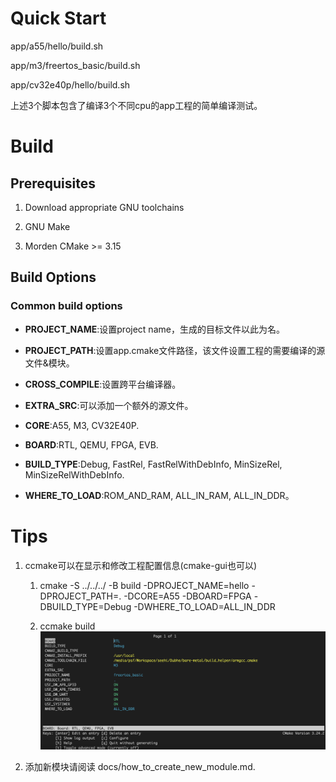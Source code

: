 # Quick Start

app/a55/hello/build.sh

app/m3/freertos_basic/build.sh

app/cv32e40p/hello/build.sh

上述3个脚本包含了编译3个不同cpu的app工程的简单编译测试。

# Build

## Prerequisites

1. Download appropriate GNU toolchains

2. GNU Make

3. Morden CMake >= 3.15

## Build Options

### Common build options

- **PROJECT_NAME**:设置project name，生成的目标文件以此为名。

- **PROJECT_PATH**:设置app.cmake文件路径，该文件设置工程的需要编译的源文件&模块。

- **CROSS_COMPILE**:设置跨平台编译器。

- **EXTRA_SRC**:可以添加一个额外的源文件。

- **CORE**:A55, M3, CV32E40P.

- **BOARD**:RTL, QEMU, FPGA, EVB.

- **BUILD_TYPE**:Debug, FastRel, FastRelWithDebInfo, MinSizeRel, MinSizeRelWithDebInfo.

- **WHERE_TO_LOAD**:ROM_AND_RAM, ALL_IN_RAM, ALL_IN_DDR。

# Tips

1. ccmake可以在显示和修改工程配置信息(cmake-gui也可以)
   
   1. cmake -S ../../../ -B build -DPROJECT_NAME=hello -DPROJECT_PATH=. -DCORE=A55 -DBOARD=FPGA -DBUILD_TYPE=Debug -DWHERE_TO_LOAD=ALL_IN_DDR
   
   2. ccmake build![](docs/imgs/ccmake.png)

2. 添加新模块请阅读 docs/how_to_create_new_module.md.
